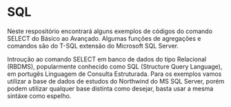 # SQL


Neste respositório encontrará alguns exemplos de códigos do comando SELECT do Básico ao Avançado.
Algumas funções de agregações e comandos são do T-SQL extensão do Microsoft SQL Server.


Introução ao comando SELECT em banco de dados do tipo Relacional (RBDMS), popularmente conhecido como SQL (Structure Query Language), em portugês Linguagem de Consulta Estruturada. Para os exemplos vamos utilizar a base de dados de estudos do Northwind do MS SQL Server, porém podem utilizar qualquer base distinta como desejar, basta usar a mesma sintáxe como espelho.
